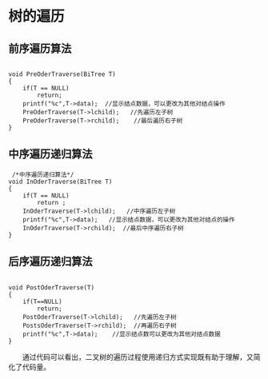 # 树的遍历

## 前序遍历算法

```

void PreOderTraverse(BiTree T)
{
    if(T == NULL)
        return;
    printf("%c",T->data);  //显示结点数据，可以更改为其他对结点操作
    PreOderTraverse(T->lchild);   //先遍历左子树
    PreOderTraverse(T->rchild);    //最后遍历右子树 
} 
```

 ## 中序遍历递归算法

```
 /*中序遍历递归算法*/
void InOderTraverse(BiTree T)
{
    if(T == NULL)
        return ;
    InOderTraverse(T->lchild);   //中序遍历左子树
    printf("%c",T->data);   //显示结点数据，可以更改为其他对结点的操作
    InOderTraverse(T->rchild);  //最后中序遍历右子树 
} 
```



 ## 后序遍历递归算法
```

void PostOderTraverse(T)
{
    if(T==NULL)
        return;
    PostOderTraverse(T->lchild);   //先遍历左子树 
    PostsOderTraverse(T->rchild);  //再遍历右子树 
    printf("%c",T->data);    //显示结点数可以更改为其他对结点数据 
} 
```







  通过代码可以看出，二叉树的遍历过程使用递归方式实现既有助于理解，又简化了代码量。
